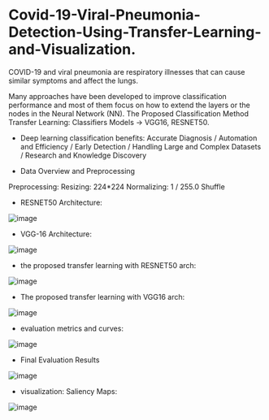 # Covid-19-Viral-Pneumonia-Detection-Using-Transfer-Learning-and-Visualization.
COVID-19 and viral pneumonia are respiratory illnesses that can cause similar symptoms and affect the lungs. 

Many approaches have been developed to improve classification performance and most of them focus on how to extend the layers or the nodes in the Neural Network (NN).
The Proposed Classification Method
Transfer Learning:  Classifiers Models →  VGG16, RESNET50.


* Deep learning classification benefits:
Accurate Diagnosis / Automation and Efficiency / Early Detection / Handling Large and Complex Datasets / Research and Knowledge Discovery

* Data Overview and Preprocessing

Preprocessing: 
Resizing: 224*224
Normalizing: 1 / 255.0
Shuffle

* RESNET50 Architecture:

![image](https://github.com/Enas888/Covid-19-Viral-Pneumonia-Detection-Using-Transfer-Learning-and-Visualization./assets/86245745/348df3d4-0959-4d8e-8415-1d2fcf9013c5)

* VGG-16 Architecture:

![image](https://github.com/Enas888/Covid-19-Viral-Pneumonia-Detection-Using-Transfer-Learning-and-Visualization./assets/86245745/5c49f51b-8d57-4f7d-8cbd-3b93b52b029f)

* the proposed transfer learning with RESNET50 arch:

![image](https://github.com/Enas888/Covid-19-Viral-Pneumonia-Detection-Using-Transfer-Learning-and-Visualization./assets/86245745/7a44fe0b-fef2-4a68-96d0-658046cb7fe5)

* The proposed transfer learning with VGG16 arch:

![image](https://github.com/Enas888/Covid-19-Viral-Pneumonia-Detection-Using-Transfer-Learning-and-Visualization./assets/86245745/20d3eb2f-c8c5-4560-8e73-12e823b328ec)

* evaluation metrics and curves:

![image](https://github.com/Enas888/Covid-19-Viral-Pneumonia-Detection-Using-Transfer-Learning-and-Visualization./assets/86245745/7f45dfc7-d4c5-4abd-b616-72c83ad05f64)

* Final Evaluation Results 

![image](https://github.com/Enas888/Covid-19-Viral-Pneumonia-Detection-Using-Transfer-Learning-and-Visualization./assets/86245745/1365d484-cd24-4dd2-8417-9d9d77887505)


* visualization: Saliency Maps:

![image](https://github.com/Enas888/Covid-19-Viral-Pneumonia-Detection-Using-Transfer-Learning-and-Visualization./assets/86245745/640527db-08f0-46a0-8647-e9ce4a91cfac)




